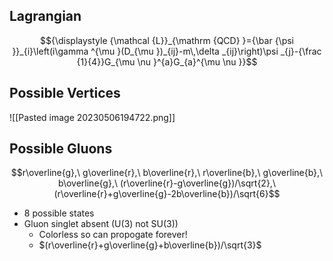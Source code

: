 ## Lagrangian
$${\displaystyle {\mathcal {L}}_{\mathrm {QCD} }={\bar {\psi }}_{i}\left(i\gamma ^{\mu }(D_{\mu })_{ij}-m\,\delta _{ij}\right)\psi _{j}-{\frac {1}{4}}G_{\mu \nu }^{a}G_{a}^{\mu \nu }}$$

## Possible Vertices
![[Pasted image 20230506194722.png]]

## Possible Gluons
$$r\overline{g},\ g\overline{r},\ b\overline{r},\ r\overline{b},\ g\overline{b},\ b\overline{g},\ (r\overline{r}-g\overline{g})/\sqrt{2},\ (r\overline{r}+g\overline{g}-2b\overline{b})/\sqrt{6}$$
 - 8 possible states
 - Gluon singlet absent (U(3) not SU(3))
	 - Colorless so can propogate forever! 
	 - $(r\overline{r}+g\overline{g}+b\overline{b})/\sqrt{3}$